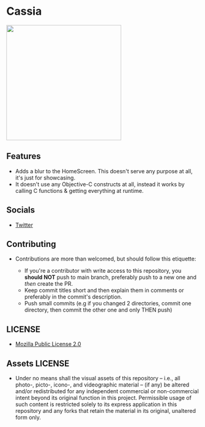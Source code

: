 # Cassia

<img src="https://raw.githubusercontent.com/Luki120/luki120.github.io/master/assets/Tweaks/SpringBoard/Cassia/Cassia.png" width="300">

## Features

* Adds a blur to the HomeScreen. This doesn't serve any purpose at all, it's just for showcasing.
* It doesn't use any Objective-C constructs at all, instead it works by calling C functions & getting everything at runtime.

## Socials

* [Twitter](https://twitter.com/Lukii120)

## Contributing

* Contributions are more than welcomed, but should follow this etiquette:

	* If you're a contributor with write access to this repository, you **should NOT** push to main branch, preferably push to a new one and *then* create the PR.
	* Keep commit titles short and then explain them in comments or preferably in the commit's description.
	* Push small commits (e.g if you changed 2 directories, commit one directory, then commit the other one and only THEN push)

## LICENSE

* [Mozilla Public License 2.0](https://www.mozilla.org/en-US/MPL/2.0/)

## Assets LICENSE

* Under no means shall the visual assets of this repository – i.e., all photo-, picto-, icono-, and videographic material – (if any) be altered and/or redistributed for any independent commercial or non-commercial intent beyond its original function in this project. Permissible usage of such content is restricted solely to its express application in this repository and any forks that retain the material in its original, unaltered form only.
